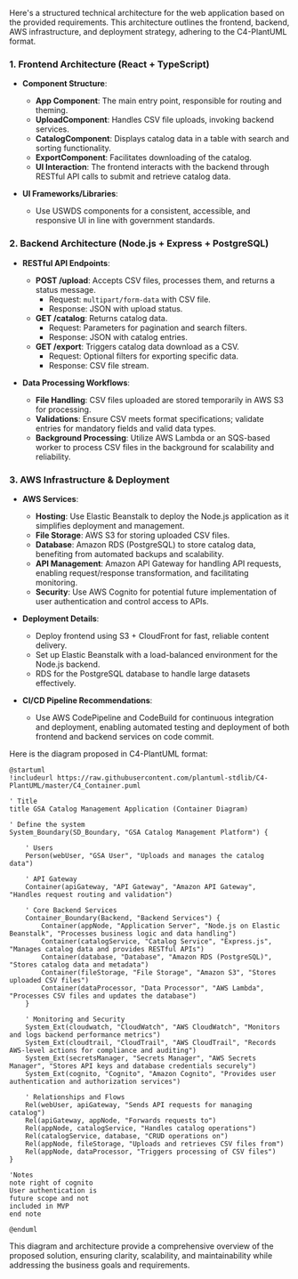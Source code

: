 Here's a structured technical architecture for the web application based on the provided requirements. This architecture outlines the frontend, backend, AWS infrastructure, and deployment strategy, adhering to the C4-PlantUML format.

### 1. Frontend Architecture (React + TypeScript)

- **Component Structure**: 
  - **App Component**: The main entry point, responsible for routing and theming.
  - **UploadComponent**: Handles CSV file uploads, invoking backend services.
  - **CatalogComponent**: Displays catalog data in a table with search and sorting functionality.
  - **ExportComponent**: Facilitates downloading of the catalog.
  - **UI Interaction**: The frontend interacts with the backend through RESTful API calls to submit and retrieve catalog data.

- **UI Frameworks/Libraries**: 
  - Use USWDS components for a consistent, accessible, and responsive UI in line with government standards.

### 2. Backend Architecture (Node.js + Express + PostgreSQL)

- **RESTful API Endpoints**:
  - **POST /upload**: Accepts CSV files, processes them, and returns a status message.
    - Request: `multipart/form-data` with CSV file.
    - Response: JSON with upload status.
  - **GET /catalog**: Returns catalog data.
    - Request: Parameters for pagination and search filters.
    - Response: JSON with catalog entries.
  - **GET /export**: Triggers catalog data download as a CSV.
    - Request: Optional filters for exporting specific data.
    - Response: CSV file stream.

- **Data Processing Workflows**:
  - **File Handling**: CSV files uploaded are stored temporarily in AWS S3 for processing.
  - **Validations**: Ensure CSV meets format specifications; validate entries for mandatory fields and valid data types.
  - **Background Processing**: Utilize AWS Lambda or an SQS-based worker to process CSV files in the background for scalability and reliability.

### 3. AWS Infrastructure & Deployment

- **AWS Services**:
  - **Hosting**: Use Elastic Beanstalk to deploy the Node.js application as it simplifies deployment and management.
  - **File Storage**: AWS S3 for storing uploaded CSV files.
  - **Database**: Amazon RDS (PostgreSQL) to store catalog data, benefiting from automated backups and scalability.
  - **API Management**: Amazon API Gateway for handling API requests, enabling request/response transformation, and facilitating monitoring.
  - **Security**: Use AWS Cognito for potential future implementation of user authentication and control access to APIs.

- **Deployment Details**:
  - Deploy frontend using S3 + CloudFront for fast, reliable content delivery.
  - Set up Elastic Beanstalk with a load-balanced environment for the Node.js backend.
  - RDS for the PostgreSQL database to handle large datasets effectively.

- **CI/CD Pipeline Recommendations**:
  - Use AWS CodePipeline and CodeBuild for continuous integration and deployment, enabling automated testing and deployment of both frontend and backend services on code commit.

Here is the diagram proposed in C4-PlantUML format:

```plaintext
@startuml
!includeurl https://raw.githubusercontent.com/plantuml-stdlib/C4-PlantUML/master/C4_Container.puml

' Title
title GSA Catalog Management Application (Container Diagram)

' Define the system
System_Boundary(SD_Boundary, "GSA Catalog Management Platform") {

    ' Users
    Person(webUser, "GSA User", "Uploads and manages the catalog data")

    ' API Gateway
    Container(apiGateway, "API Gateway", "Amazon API Gateway", "Handles request routing and validation")

    ' Core Backend Services
    Container_Boundary(Backend, "Backend Services") {
        Container(appNode, "Application Server", "Node.js on Elastic Beanstalk", "Processes business logic and data handling")
        Container(catalogService, "Catalog Service", "Express.js", "Manages catalog data and provides RESTful APIs")
        Container(database, "Database", "Amazon RDS (PostgreSQL)", "Stores catalog data and metadata")
        Container(fileStorage, "File Storage", "Amazon S3", "Stores uploaded CSV files")
        Container(dataProcessor, "Data Processor", "AWS Lambda", "Processes CSV files and updates the database")
    }

    ' Monitoring and Security
    System_Ext(cloudwatch, "CloudWatch", "AWS CloudWatch", "Monitors and logs backend performance metrics")
    System_Ext(cloudtrail, "CloudTrail", "AWS CloudTrail", "Records AWS-level actions for compliance and auditing")
    System_Ext(secretsManager, "Secrets Manager", "AWS Secrets Manager", "Stores API keys and database credentials securely")
    System_Ext(cognito, "Cognito", "Amazon Cognito", "Provides user authentication and authorization services")

    ' Relationships and Flows
    Rel(webUser, apiGateway, "Sends API requests for managing catalog")
    Rel(apiGateway, appNode, "Forwards requests to")
    Rel(appNode, catalogService, "Handles catalog operations")
    Rel(catalogService, database, "CRUD operations on")
    Rel(appNode, fileStorage, "Uploads and retrieves CSV files from")
    Rel(appNode, dataProcessor, "Triggers processing of CSV files")
}

'Notes
note right of cognito
User authentication is
future scope and not
included in MVP
end note

@enduml
```

This diagram and architecture provide a comprehensive overview of the proposed solution, ensuring clarity, scalability, and maintainability while addressing the business goals and requirements.